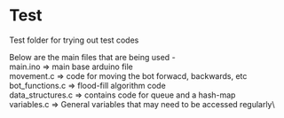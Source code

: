 # Test

Test folder for trying out test codes

Below are the main files that are being used -\
main.ino => main base arduino file \
movement.c => code for moving the bot forwacd, backwards, etc \
bot_functions.c => flood-fill algorithm code \
data_structures.c => contains code for queue and a hash-map\
variables.c => General variables that may need to be accessed regularly\

